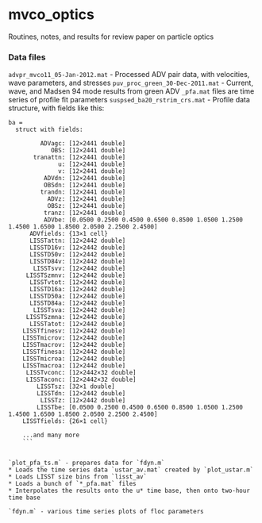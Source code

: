 # mvco_optics
Routines, notes, and results for review paper on particle optics

### Data files
`advpr_mvco11_05-Jan-2012.mat` - Processed ADV pair data, with velocities, wave parameters, and stresses
`puv_proc_green_30-Dec-2011.mat` - Current, wave, and Madsen 94 mode results from green ADV
`_pfa.mat` files are time series of profile fit parameters
`suspsed_ba20_rstrim_crs.mat` - Profile data structure, with fields like this:
```
ba = 
  struct with fields:

         ADVagc: [12×2441 double]
            OBS: [12×2441 double]
       tranattn: [12×2441 double]
              u: [12×2441 double]
              v: [12×2441 double]
          ADVdn: [12×2441 double]
          OBSdn: [12×2441 double]
         trandn: [12×2441 double]
           ADVz: [12×2441 double]
           OBSz: [12×2441 double]
          tranz: [12×2441 double]
          ADVbe: [0.0500 0.2500 0.4500 0.6500 0.8500 1.0500 1.2500 1.4500 1.6500 1.8500 2.0500 2.2500 2.4500]
      ADVfields: {13×1 cell}
      LISSTattn: [12×2442 double]
      LISSTD16v: [12×2442 double]
      LISSTD50v: [12×2442 double]
      LISSTD84v: [12×2442 double]
       LISSTsvv: [12×2442 double]
     LISSTSzmnv: [12×2442 double]
      LISSTvtot: [12×2442 double]
      LISSTD16a: [12×2442 double]
      LISSTD50a: [12×2442 double]
      LISSTD84a: [12×2442 double]
       LISSTsva: [12×2442 double]
     LISSTSzmna: [12×2442 double]
      LISSTatot: [12×2442 double]
    LISSTfinesv: [12×2442 double]
    LISSTmicrov: [12×2442 double]
    LISSTmacrov: [12×2442 double]
    LISSTfinesa: [12×2442 double]
    LISSTmicroa: [12×2442 double]
    LISSTmacroa: [12×2442 double]
     LISSTvconc: [12×2442×32 double]
     LISSTaconc: [12×2442×32 double]
        LISSTsz: [32×1 double]
        LISSTdn: [12×2442 double]
         LISSTz: [12×2442 double]
        LISSTbe: [0.0500 0.2500 0.4500 0.6500 0.8500 1.0500 1.2500 1.4500 1.6500 1.8500 2.0500 2.2500 2.4500]
    LISSTfields: {26×1 cell}
    
    ...and many more
    ```


`plot_pfa_ts.m` - prepares data for `fdyn.m`
* Loads the time series data `ustar_av.mat` created by `plot_ustar.m`
* Loads LISST size bins from `lisst_av`
* Loads a bunch of `*_pfa.mat` files
* Interpolates the results onto the u* time base, then onto two-hour time base

`fdyn.m` - various time series plots of floc parameters


